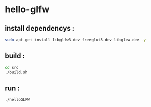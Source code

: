 # hello-glfw

## install dependencys :
```bash
sudo apt-get install libglfw3-dev freeglut3-dev libglew-dev -y
```

## build :
```bash
cd src
./build.sh
```

## run :
```bash
./helloGLFW
```
